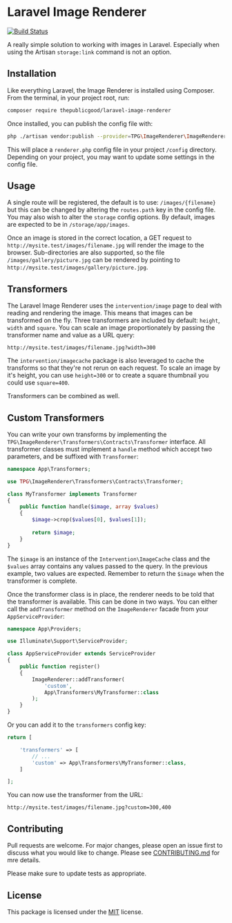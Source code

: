 # Laravel Image Renderer

[![Build Status](https://travis-ci.org/tpg/laravel-image-renderer.svg?branch=master)](https://travis-ci.org/tpg/laravel-image-renderer)

 A really simple solution to working with images in Laravel. Especially when using the Artisan `storage:link` command is not an option. 

## Installation

Like everything Laravel, the Image Renderer is installed using Composer. From the terminal, in your project root, run:

```bash
composer require thepublicgood/laravel-image-renderer
```

Once installed, you can publish the config file with:

```bash
php ./artisan vendor:publish --provider=TPG\ImageRenderer\ImageRendererServiceProvider
```

This will place a `renderer.php` config file in your project `/config` directory. Depending on your project, you may want to update some settings in the config file.

## Usage

A single route will be registered, the default is to use: `/images/{filename}` but this can be changed by altering the `routes.path` key in the config file.
You may also wish to alter the `storage` config options. By default, images are expected to be in `/storage/app/images`.

Once an image is stored in the correct location, a GET request to `http://mysite.test/images/filename.jpg` will render the image to the browser.
Sub-directories are also supported, so the file `/images/gallery/picture.jpg` can be rendered by pointing to `http://mysite.test/images/gallery/picture.jpg`.

## Transformers

The Laravel Image Renderer uses the `intervention/image` page to deal with reading and rendering the image. This means that images can be transformed on the fly. Three transformers are included by default: `height`, `width` and `square`. You can scale an image proportionately by passing the transformer name and value as a URL query:

```
http://mysite.test/images/filename.jpg?width=300
```

The `intervention/imagecache` package is also leveraged to cache the transforms so that they're not rerun on each request. To scale an image by it's height, you can use `height=300` or to create a square thumbnail you could use `square=400`. 

Transformers can be combined as well.

## Custom Transformers

You can write your own transforms by implementing the `TPG\ImageRenderer\Transformers\Contracts\Transformer` interface. All transformer classes must implement a `handle` method which accept two parameters, and be suffixed with `Transformer`:

```php
namespace App\Transformers;

use TPG\ImageRenderer\Transformers\Contracts\Transformer;

class MyTransformer implements Transformer
{
    public function handle($image, array $values)
    {
        $image->crop($values[0], $values[1]);
        
        return $image;
    }
}
```

The `$image` is an instance of the `Intervention\ImageCache` class and the `$values` array contains any values passed to the query. In the previous example, two values are expected. Remember to return the `$image` when the transformer is complete.

Once the transformer class is in place, the renderer needs to be told that the transformer is available. This can be done in two ways. You can either call the `addTransformer` method on the `ImageRenderer` facade from your `AppServiceProvider`:

```php
namespace App\Providers;

use Illuminate\Support\ServiceProvider;

class AppServiceProvider extends ServiceProvider
{
    public function register()
    {
        ImageRenderer::addTransformer(
            'custom',
            App\Transformers\MyTransformer::class
        );
    }
}

```

Or you can add it to the `transformers` config key:

```php
return [

    'transformers' => [
        // ...
        'custom' => App\Transformers\MyTransformer::class,
    ]

];
```

You can now use the transformer from the URL:

```
http://mysite.test/images/filename.jpg?custom=300,400
```

## Contributing
Pull requests are welcome. For major changes, please open an issue first to discuss what you would like to change. Please see [CONTRIBUTING.md]() for mre details.

Please make sure to update tests as appropriate.

## License
This package is licensed under the [MIT](LICENSE.md) license.
